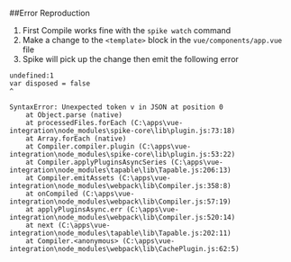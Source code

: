 ##Error Reproduction

1. First Compile works fine with the `spike watch` command
2. Make a change to the `<template>` block in the `vue/components/app.vue` file
3. Spike will pick up the change then emit the following error

```
undefined:1
var disposed = false
^

SyntaxError: Unexpected token v in JSON at position 0
    at Object.parse (native)
    at processedFiles.forEach (C:\apps\vue-integration\node_modules\spike-core\lib\plugin.js:73:18)
    at Array.forEach (native)
    at Compiler.compiler.plugin (C:\apps\vue-integration\node_modules\spike-core\lib\plugin.js:53:22)
    at Compiler.applyPluginsAsyncSeries (C:\apps\vue-integration\node_modules\tapable\lib\Tapable.js:206:13)
    at Compiler.emitAssets (C:\apps\vue-integration\node_modules\webpack\lib\Compiler.js:358:8)
    at onCompiled (C:\apps\vue-integration\node_modules\webpack\lib\Compiler.js:57:19)
    at applyPluginsAsync.err (C:\apps\vue-integration\node_modules\webpack\lib\Compiler.js:520:14)
    at next (C:\apps\vue-integration\node_modules\tapable\lib\Tapable.js:202:11)
    at Compiler.<anonymous> (C:\apps\vue-integration\node_modules\webpack\lib\CachePlugin.js:62:5) 
```